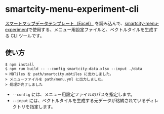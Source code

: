 # smartcity-menu-experiment-cli


 [スマートマップデータテンプレート（Excel）](https://docs.google.com/spreadsheets/d/1IQKC5dRNlWaINs0BkmYamaLQIgX6kQuLLzN-nQryBlU/edit?usp=sharing) を読み込んで、[smartcity-menu-experiment](https://github.com/geolonia/smartcity-menu-experiment)で使用する、メニュー用設定ファイルと、ベクトルタイルを生成する CLI ツールです。


## 使い方

```
$ npm install
$ npm run build -- --config smartcity-data.xlsx --input ./data
> MBTiles を path/smartcity.mbtiles に出力しました。
> メニューファイルを path/menu.yml に出力しました。
> 処理が完了しました
```

- `--config` には、メニュー用設定ファイルのパスを指定します。
- `--input` には、ベクトルタイルを生成する元データが格納されているディレクトリを指定します。
